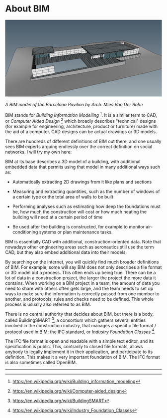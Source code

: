 # About BIM

![BIM model of the Barcelona Pavillion, by architect Mies Van Der Rohe](images/BIM%20model%20of%20the%20Barcelona%20Pavillion.png)

*A BIM model of the Barcelona Pavilion by Arch. Mies Van Der Rohe*

BIM stands for *Building Information Modelling* [^1]. It is a similar term to CAD, or *Computer Aided Design* [^2] which broadly describes "technical" designs (for example for engineering, architecture, product or furniture) made with the aid of a computer. CAD designs can be actual drawings or 3D models.

There are hundreds of different definitions of BIM out there, and one usually sees BIM experts arguing endlessly over the correct definition on social networks. I will try my own here:

BIM at its base describes a 3D model of a building, with additional embedded data that permits using that model in many additional ways such as:

* Automatically extracting 2D drawings from it like plans and sections

* Measuring and extracting quantities, such as the number of windows of a certain type or the total area of walls to be built

* Performing analyses such as estimating how deep the foundations must be, how much the construction will cost or how much heating the building will need at a certain period of time

* Be used after the building is constructed, for example to monitor air-conditioning systems or plan maintenance tasks.

BIM is essentially CAD with additional, construction-oriented data. Note that nowadays other engineering areas such as aeronautics still use the term CAD, but they also embed additional data into their models.

By searching on the internet, you will quickly find much broader definitions of BIM. For example, some will say BIM does not only describes a file format or 3D model but a process. This often ends up being true. There can be a lot of data in a construction project, the larger the project the more data it contains. When working  on a BIM project in a team, the amount of data you need to share with others often gets large, and the team needs to set up ways to make sure the information is correctly passed from one member to another, and protocols, rules and checks need to be defined. This whole process is usually also referred to as BIM.

There is no central authority that decides about BIM, but there is a body, called BuildingSMART [^3], a consortium which gathers several entities involved in the construction industry, that manages a specific file format / protocol used in BIM: the IFC standard, or *Industry Foundation Classes* [^4]. 

The IFC file format is open and readable with a simple text editor, and its specification is public. This, contrarily to closed file formats, allows anybody to legally implement it in their application, and participate to its definition. This makes it a very important foundation of BIM. The IFC format is also sometimes called OpenBIM.

---

[^1]: https://en.wikipedia.org/wiki/Building_information_modeling
[^2]: https://en.wikipedia.org/wiki/Computer-aided_design
[^3]: https://en.wikipedia.org/wiki/BuildingSMART
[^4]: https://en.wikipedia.org/wiki/Industry_Foundation_Classes

